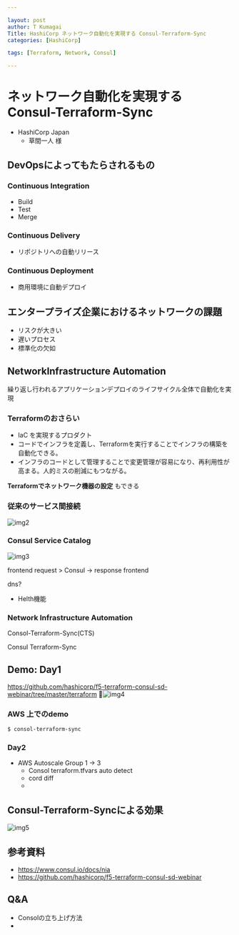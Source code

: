 ```yaml
---

layout: post
author: T Kumagai
Title: HashiCorp ネットワーク自動化を実現する Consul-Terraform-Sync
categories: [HashiCorp]

tags: [Terraform, Network, Consul]

---
```

# ネットワーク自動化を実現する Consul-Terraform-Sync

- HashiCorp Japan 
  - 草間一人 様


## DevOpsによってもたらされるもの

### Continuous Integration
* Build
* Test
* Merge

### Continuous Delivery
* リポジトリへの自動リリース

### Continuous Deployment
* 商用環境に自動デプロイ


## エンタープライズ企業におけるネットワークの課題
* リスクが大きい
* 遅いプロセス
* 標準化の欠如

## NetworkInfrastructure Automation

繰り返し行われるアプリケーションデプロイのライフサイクル全体で自動化を実現

### Terraformのおさらい
* IaC を実現するプロダクト
* コードでインフラを定義し、Terraformを実行することでインフラの構築を自動化できる。
* インフラのコードとして管理することで変更管理が容易になり、再利用性が高まる。人的ミスの削減にもつながる。

**Terraformでネットワーク機器の設定**
もできる

### 従来のサービス間接続

![img2]()

### Consul Service Catalog

![img3]()

frontend request > Consul -> response frontend

dns?

* Helth機能

### Network Infrastructure Automation
Consol-Terraform-Sync(CTS)

Consul Terraform-Sync

## Demo: Day1

https://github.com/hashicorp/f5-terraform-consul-sd-webinar/tree/master/terraform

![img4]()

### AWS 上でのdemo

```sh
$ consol-terraform-sync
```

### Day2

* AWS Autoscale Group 1 -> 3
  * Consol terraform.tfvars auto detect
  * cord diff
  * 

## Consul-Terraform-Syncによる効果

![img5]()

## 参考資料
* <https://www.consul.io/docs/nia>
* <https://github.com/hashicorp/f5-terraform-consul-sd-webinar>


## Q&A
* Consolの立ち上げ方法
* 